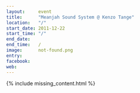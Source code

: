 ```yaml
---
layout:     event
title:      "Meanjah Sound System @ Kenzo Tange"
location:   "/"
start_date: 2011-12-22
start_time: "/"
end_date:   
end_time:   /
image:      not-found.png
entry:      
facebook:   
web:        
---
```


{% include missing_content.html %}